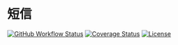 # 短信

[![GitHub Workflow Status](https://img.shields.io/github/workflow/status/miaoxing/sms/Build?style=flat-square)](https://github.com/miaoxing/sms/actions)
[![Coverage Status](https://img.shields.io/coveralls/miaoxing/sms.svg?style=flat-square)](https://coveralls.io/r/miaoxing/sms)
[![License](http://img.shields.io/badge/license-MIT-brightgreen.svg?style=flat-square)](http://www.opensource.org/licenses/MIT)
